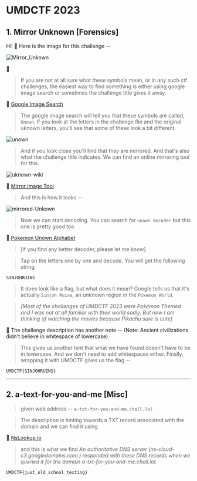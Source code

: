 # UMDCTF 2023
## 1. Mirror Unknown [Forensics]

Hi! :wave:
Here is the image for this challenge --

![Mirror_Unkown](https://user-images.githubusercontent.com/47838688/235416072-ff2ac06d-05c2-4a6a-95e9-5c61c5070214.png)

:thought_balloon: 
>If you are not at all sure what these symbols mean, or in any such ctf challenges, the easiest way to find something is either using google image search or sometimes the challenge title gives it away.

:mushroom: [Google Image Search](https://images.google.com/imghp?hl=en&gl=za&gws_rd=ssl)

>The google image search will tell you that these symbols are called, ```Unown```.
If you look at the letters in the challenge file and the original uknown letters, you'll see that some of these look a bit different. 

![unown](https://user-images.githubusercontent.com/47838688/235418382-3b15a835-b914-4d1c-a9ed-dbc01e4c12b9.PNG)

>And if you look close you'll find that they are mirrored. And that's also what the challenge title indicates. We can find an online mirroring tool for this. 

![uknown-wiki](https://user-images.githubusercontent.com/47838688/235416148-a5a2bc3a-0446-4b96-90bc-0aa729c816d5.PNG)

:mushroom: [Mirror Image Tool](https://www.resizepixel.com/mirror-image/)

>And this is how it looks -- 

![mirrored-Unkown](https://user-images.githubusercontent.com/47838688/235416113-277b5901-deec-472b-8860-1a3a5ee2ea33.PNG)


>Now we can start decoding. You can search for ```unown decoder``` but this one is pretty good too

:mushroom: [Pokemon Unown Alphabet](https://www.dcode.fr/pokemon-unown-alphabet)

>[if you find any better decoder, please let me know]

>Tap on the letters one by one and decode. You will get the following string 

```SINJOHRUINS```

>It does look like a flag, but what does it mean? Google tells us that it's actually ```Sinjoh Ruins```, an unknown region in the ```Pokemon World```.

>*[Most of the challenges of UMDCTF 2023 were Pokémon Themed and I was not at all familiar with their world sadly. But now I am thinking of watching the movies because Pikachu sure is cute]*

:mushroom: The challenge description has another note -- (Note: Ancient civilizations didn't believe in whitespace of lowercase)
 
 >This gives us another hint that what we have found doesn't have to be in lowercase. And we don't need to add whitespaces either. 
 Finally, wrapping it with UMDCTF gives us the flag --
 
 ```UMDCTF{SINJOHRUINS}```
 
 ---
 
 ## 2. a-text-for-you-and-me [Misc]

>given web address --  ```a-txt-for-you-and-me.chall.lol```

>The description is hinting towards a TXT record associated with the domain and we can find it using 

:mushroom: [NsLookup.io](https://www.nslookup.io/txt-lookup/)

>and this is what we find
>*An authoritative DNS server (ns-cloud-c3.googledomains.com.) responded with these DNS records when we queried it for the domain a-txt-for-you-and-me.chall.lol.*

```UMDCTF{just_old_school_texting}```
 
 
